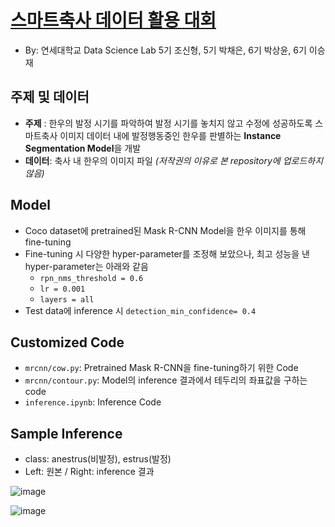 # [스마트축사 데이터 활용 대회](http://aifactory.space/competition/detail/1952)
- By: 연세대학교 Data Science Lab 5기 조신형, 5기 박채은, 6기 박상윤, 6기 이승재

## 주제 및 데이터
- **주제** : 한우의 발정 시기를 파악하여 발정 시기를 놓치지 않고 수정에 성공하도록 스마트축사 이미지 데이터 내에 발정행동중인 한우를 판별하는 **Instance Segmentation Model**을 개발
- **데이터**: 축사 내 한우의 이미지 파일 *(저작권의 이유로 본 repository에 업로드하지 않음)*

## Model 
- Coco dataset에 pretrained된 Mask R-CNN Model을 한우 이미지를 통해 fine-tuning
- Fine-tuning 시 다양한 hyper-parameter를 조정해 보았으나, 최고 성능을 낸 hyper-parameter는 아래와 같음
    - ```rpn_nms_threshold = 0.6```
    - ```lr = 0.001```
    - ```layers = all```
- Test data에 inference 시 ```detection_min_confidence= 0.4```

## Customized Code
- ```mrcnn/cow.py```: Pretrained Mask R-CNN을 fine-tuning하기 위한 Code
- ```mrcnn/contour.py```: Model의 inference 결과에서 테두리의 좌표값을 구하는 code
- ```inference.ipynb```: Inference Code

## Sample Inference
- class: anestrus(비발정), estrus(발정)
- Left: 원본 / Right: inference 결과

![image](https://user-images.githubusercontent.com/71592336/150928278-e90f4a28-89ac-4e6a-9006-737cde1433da.png)

![image](https://user-images.githubusercontent.com/71592336/150928852-f231b13f-c582-4a4d-a01c-c3ea99d370d1.png)






